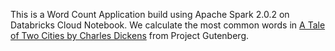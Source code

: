 This is a Word Count Application build using Apache Spark 2.0.2 on Databricks Cloud Notebook. We calculate the most common words in [A Tale of Two Cities by Charles Dickens](https://www.gutenberg.org/ebooks/98) from Project Gutenberg.
